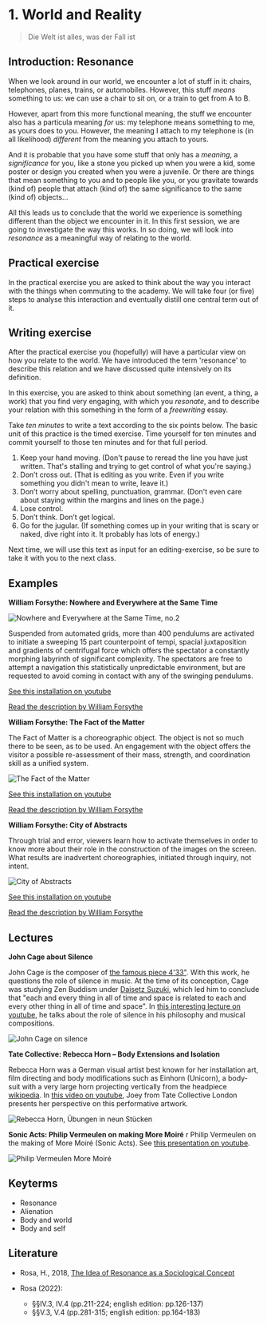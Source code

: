 # 1. World and Reality

> Die Welt ist alles, was der Fall ist


## Introduction: Resonance

When we look around in our world, we encounter a lot of stuff in it: chairs, telephones, planes, trains, or automobiles. However, this stuff *means* something to us: we can use a chair to sit on, or a train to get from A to B.

However, apart from this more functional meaning, the stuff we encounter also has a particula meaning *for* us: my telephone means something to me, as yours does to you. However, the meaning I attach to my telephone is (in all likelihood) *different* from the meaning you attach to yours.

And it is probable that you have some stuff that only has a *meaning*, a *significance* for you, like a stone you picked up when you were a kid, some poster or design you created when you were a juvenile. Or there are things that mean something to you and to people like you, or you gravitate towards (kind of) people that attach (kind of) the same significance to the same (kind of) objects...

All this leads us to conclude that the world we experience is something different than the object we encounter in it. In this first session, we are going to investigate the way this works. In so doing, we will look into *resonance* as a meaningful way of relating to the world.

## Practical exercise

In the practical exercise you are asked to think about the way you interact with the things when commuting to the academy. We will take four (or five) steps to analyse this interaction and eventually distill one central term out of it. 


## Writing exercise

After the practical exercise you (hopefully) will have a particular view on how you relate to the world. We have introduced the term 'resonance' to describe this relation and we have discussed quite intensively on its definition.

In this exercise, you are asked to think about something (an event, a thing, a work) that you find very engaging, with which you *resonate*, and to describe your relation with this something in the form of a *freewriting* essay.

Take *ten minutes* to write a text according to the six points below. The basic unit of this practice is the timed exercise. Time yourself for ten minutes and commit yourself to those ten minutes and for that full period.

1.	Keep your hand moving. (Don't pause to reread the line you have just written. That's stalling and trying to get control of what you're saying.)
2.	Don’t cross out. (That is editing as you write. Even if you write something you didn't mean to write, leave it.)
3.	Don’t worry about spelling, punctuation, grammar. (Don't even care about staying within the margins and lines on the page.)
4.	Lose control.
5.	Don’t think. Don’t get logical.
6.	Go for the jugular. (If something comes up in your writing that is scary or naked, dive right into it. It probably has lots of energy.)

Next time, we will use this text as input for an editing-exercise, so be sure to take it with you to the next class.

## Examples

__William Forsythe: Nowhere and Everywhere at the Same Time__


![Nowhere and Everywhere at the Same Time, no.2](imgs/forsythe_nowhere_2.jpeg)

Suspended from automated grids, more than 400 pendulums are activated to initiate a sweeping 15 part counterpoint of tempi, spacial juxtaposition and gradients of centrifugal force which offers the spectator a constantly morphing labyrinth of significant complexity. The spectators are free to attempt a navigation this statistically unpredictable environment, but are requested to avoid coming in contact with any of the swinging pendulums.

[See this installation on youtube](https://www.youtube.com/watch?v=as1bQ6Xl_fg)

[Read the description by William Forsythe](https://www.williamforsythe.com/exhibitions.html?detail=1&uid=54)

__William Forsythe: The Fact of the Matter__

The Fact of Matter is a choreographic object. The object is not so much there to be seen, as to be used. An engagement with the object offers the visitor a possible re-assessment of their mass, strength, and coordination skill as a unified system.

![The Fact of the Matter](imgs/forsythe_fact_matter.jpeg)

[See this installation on youtube](https://www.youtube.com/watch?v=Cn3Ry08vKR4)

[Read the description by William Forsythe](https://www.williamforsythe.com/installations.html?detail=1&uid=29)


__William Forsythe: City of Abstracts__

Through trial and error, viewers learn how to activate themselves in order to know more about their role in the construction of the images on the screen. What results are inadvertent choreographies, initiated through inquiry, not intent. 

![City of Abstracts](imgs/forsythe_city_of_abstracts.jpeg)

[See this installation on youtube](https://www.youtube.com/watch?v=R3ZNB-tDj5c)

[Read the description by William Forsythe](https://www.williamforsythe.com/installations.html?detail=1&uid=5)


## Lectures

__John Cage about Silence__

John Cage is the composer of [the famous piece 4'33"](). With this work, he questions the role of silence in music. At the time of its conception, Cage was studying Zen Buddism under [Daisetz Suzuki](https://en.wikipedia.org/wiki/D._T._Suzuki), which led him to conclude that "each and every thing in all of time and space is related to each and every other thing in all of time and space". In [this interesting lecture on youtube](https://www.youtube.com/watch?v=pcHnL7aS64Y), he talks about the role of silence in his philosophy and musical compositions.

![John Cage on silence](imgs/john_cage.jpeg)

__Tate Collective: Rebecca Horn – Body Extensions and Isolation__

Rebecca Horn was a German visual artist best known for her installation art, film directing and body modifications such as Einhorn (Unicorn), a body-suit with a very large horn projecting vertically from the headpiece [wikipedia](https://en.wikipedia.org/wiki/Rebecca_Horn). In [this video on youtube](https://www.youtube.com/watch?v=6uEkq3IBIf0), Joey from Tate Collective London presents her perspective on this performative artwork.

![Rebecca Horn, Übungen in neun Stücken](imgs/rebecca-horn.jpeg)

__Sonic Acts: Philip Vermeulen on making More Moiré__
r
Philip Vermeulen on the making of More Moiré (Sonic Acts). See [this presentation on youtube](https://www.youtube.com/watch?v=PWB1mLQU8-g).

![Philip Vermeulen More Moiré](imgs/vermeulen-sonic-acts.jpeg)


## Keyterms

- Resonance
- Alienation
- Body and world
- Body and self

## Literature

- Rosa, H., 2018, [The Idea of Resonance as a Sociological Concept](https://globaldialogue.isa-sociology.org/articles/the-idea-of-resonance-as-a-sociological-concept)

- Rosa (2022):
    - §§IV.3, IV.4 (pp.211-224; english edition: pp.126-137)
    - §§V.3, V.4 (pp.281-315; english edition: pp.164-183)

